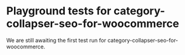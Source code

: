 # Playground tests for category-collapser-seo-for-woocommerce
We are still awaiting the first test run for category-collapser-seo-for-woocommerce.
